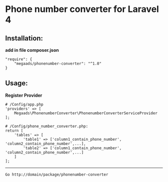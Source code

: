 # Phone number converter for Laravel 4

## Installation:
**add in file composer.json**
```
"require": {
	"megaads/phonenumber-converter": "^1.0"
}
```
## Usage:
**Register Provider**
```
# /Config/app.php
'providers' => [
    Megaads\PhonenumberConverter\PhonenumberConverterServiceProvider
];

# /Config/phone_number_converter.php:
return [
    'tables' => [
        'table1' => ['column1_contain_phone_number', 'column2_contain_phone_number',...],
        'table2' => ['column1_contain_phone_number', 'column2_contain_phone_number',...]
    ]
];
```
****
```
Go http://domain/package/phonenumber-converter
```
